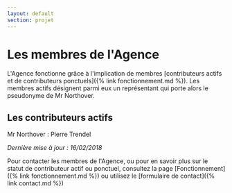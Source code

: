 ```yaml
---
layout: default
section: projet
---
```


# Les membres de l'Agence

L'Agence fonctionne grâce à l'implication de membres [contributeurs actifs et de contributeurs ponctuels]({% link fonctionnement.md %}). 
Les membres actifs désignent parmi eux un représentant qui porte alors le pseudonyme de Mr Northover.

## Les contributeurs actifs

Mr Northover : Pierre Trendel

*Dernière mise à jour : 16/02/2018*

Pour contacter les membres de l'Agence, ou pour en savoir plus sur le statut de contributeur actif ou ponctuel, consultez la page [Fonctionnement]({% link fonctionnement.md %}) ou utilisez le [formulaire de contact]({% link contact.md %})
